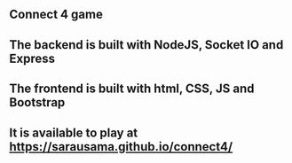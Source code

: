 ## Connect 4 game

## The backend is built with NodeJS, Socket IO and Express

## The frontend is built with html, CSS, JS and Bootstrap

## It is available to play at https://sarausama.github.io/connect4/
